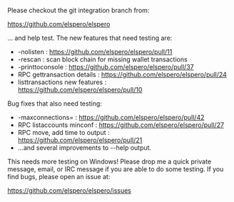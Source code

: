 Please checkout the git integration branch from:

https://github.com/elspero/elspero

... and help test.  The new features that need testing are:

* -nolisten : https://github.com/elspero/elspero/pull/11
* -rescan : scan block chain for missing wallet transactions
* -printtoconsole : https://github.com/elspero/elspero/pull/37
* RPC gettransaction details : https://github.com/elspero/elspero/pull/24
* listtransactions new features : https://github.com/elspero/elspero/pull/10

Bug fixes that also need testing:

* -maxconnections= : https://github.com/elspero/elspero/pull/42
* RPC listaccounts minconf : https://github.com/elspero/elspero/pull/27
* RPC move, add time to output : https://github.com/elspero/elspero/pull/21
* ...and several improvements to --help output.

This needs more testing on Windows!  Please drop me a quick private message, email, or IRC message if you are able to do some testing.  If you find bugs, please open an issue at:

https://github.com/elspero/elspero/issues
